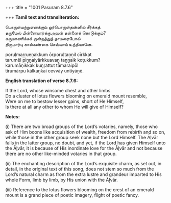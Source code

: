+++
title = "1001 Pasuram 8.7.6"

+++
**Tamil text and transliteration:**

பொருள்மற்றுஎனக்கும் ஓர்பொருள்தன்னில் சீர்க்கத்  
தருமேல் பின்னையார்க்குஅவன் தன்னைக் கொடுக்கும்?  
கருமாணிக்கக் குன்றத்துத் தாமரைபோல்  
திருமார்பு கால்கண்கை செவ்வாய் உந்தியானே.

poruḷmaṟṟueṉakkum ōrporuḷtaṉṉil cīrkkat  
tarumēl piṉṉaiyārkkuavaṉ taṉṉaik koṭukkum?  
karumāṇikkak kuṉṟattut tāmaraipōl  
tirumārpu kālkaṇkai cevvāy untiyāṉē.

**English translation of verse 8.7.6:**

If the Lord, whose winsome chest and other limbs  
Do a cluster of lotus flowers blooming on emerald mount resemble,  
Were on me to bestow lesser gains, short of He Himself,  
Is there at all any other to whom He will give of Himself?

**Notes:**

\(i\) There are two broad groups of the Lord’s votaries, namely, those who ask of Him boons like acquisition of wealth, freedom from rebirth and so on, while those in the other group seek none but the Lord Himself. The Āḻvār falls in the latter group, no doubt, and yet, if the Lord has given Himself unto the Āḻvār, it is because of His inordinate love for the Āḻvār and not because there are no other like-minded votaries in that group.

\(ii\) The enchanting description of the Lord’s exquisite charm, as set out, in detail, in the original text of this song, does not stem so much from the Lord’s natural charm as from the extra lustre and grandeur imparted to His whole Form, limb by limb, by His union with the Āḻvār.

\(iii\) Reference to the lotus flowers blooming on the crest of an emerald mount is a grand piece of poetic imagery, flight of poetic fancy.


